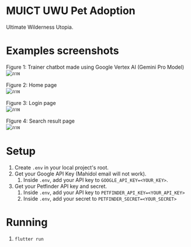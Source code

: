 # MUICT UWU Pet Adoption
Ultimate Wilderness Utopia.

# Examples screenshots
Figure 1: Trainer chatbot made using Google Vertex AI (Gemini Pro Model)<br>
![ภาพ](https://github.com/user-attachments/assets/2d5d9c0f-3c2d-429a-8cd0-af077c51124b)

Figure 2: Home page<br>
![ภาพ](https://github.com/user-attachments/assets/6d9ac565-c978-4ffc-8525-725b03b263fe)

Figure 3: Login page<br>
![ภาพ](https://github.com/user-attachments/assets/f518635b-83ad-455f-b5e3-4f4091a1bd5f)

FIgure 4: Search result page<br>
![ภาพ](https://github.com/user-attachments/assets/f85b2304-0e9d-4631-bd6b-47e7b38ff0c9)

# Setup
1. Create `.env` in your local project's root.
2. Get your Google API Key (Mahidol email will not work).
   1. Inside `.env`, add your API key to `GOOGLE_API_KEY=<YOUR_KEY>`.
3. Get your Petfinder API key and secret.
   1. Inside `.env`, add your API key to `PETFINDER_API_KEY=<YOUR_API_KEY>`
   2. Inside `.env`, add your secret to `PETFINDER_SECRET=<YOUR_SECRET>`

# Running
1. `flutter run`
